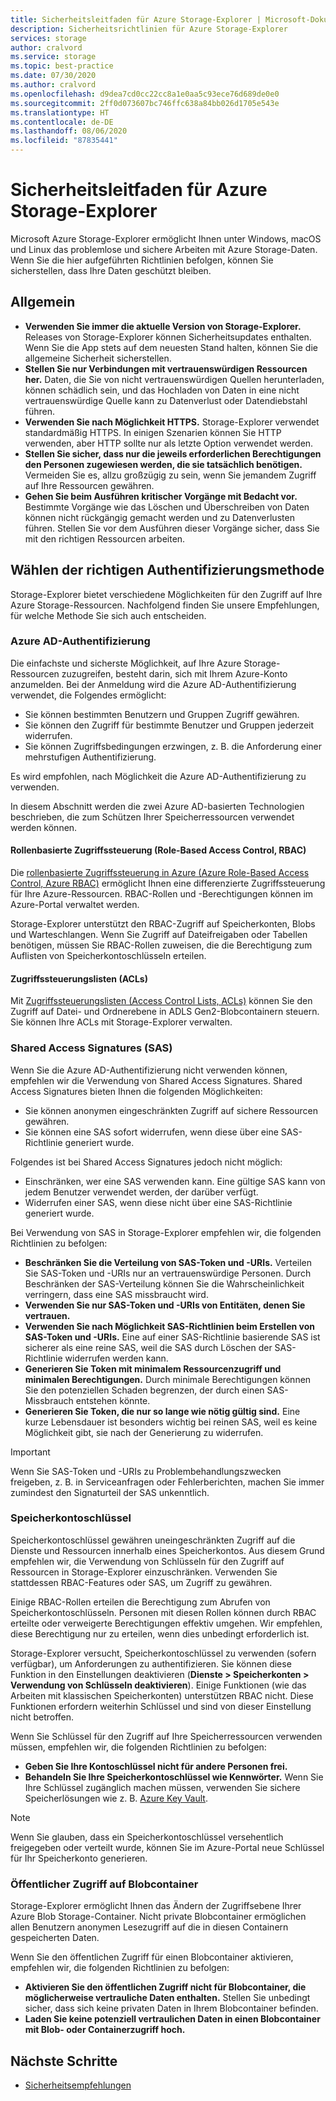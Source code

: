 ```yaml
---
title: Sicherheitsleitfaden für Azure Storage-Explorer | Microsoft-Dokumentation
description: Sicherheitsrichtlinien für Azure Storage-Explorer
services: storage
author: cralvord
ms.service: storage
ms.topic: best-practice
ms.date: 07/30/2020
ms.author: cralvord
ms.openlocfilehash: d9dea7cd0cc22cc8a1e0aa5c93ece76d689de0e0
ms.sourcegitcommit: 2ff0d073607bc746ffc638a84bb026d1705e543e
ms.translationtype: HT
ms.contentlocale: de-DE
ms.lasthandoff: 08/06/2020
ms.locfileid: "87835441"
---
```

# <a name="azure-storage-explorer-security-guide"></a>Sicherheitsleitfaden für Azure Storage-Explorer

Microsoft Azure Storage-Explorer ermöglicht Ihnen unter Windows, macOS und Linux das problemlose und sichere Arbeiten mit Azure Storage-Daten. Wenn Sie die hier aufgeführten Richtlinien befolgen, können Sie sicherstellen, dass Ihre Daten geschützt bleiben.

## <a name="general"></a>Allgemein

- **Verwenden Sie immer die aktuelle Version von Storage-Explorer.** Releases von Storage-Explorer können Sicherheitsupdates enthalten. Wenn Sie die App stets auf dem neuesten Stand halten, können Sie die allgemeine Sicherheit sicherstellen.
- **Stellen Sie nur Verbindungen mit vertrauenswürdigen Ressourcen her.** Daten, die Sie von nicht vertrauenswürdigen Quellen herunterladen, können schädlich sein, und das Hochladen von Daten in eine nicht vertrauenswürdige Quelle kann zu Datenverlust oder Datendiebstahl führen.
- **Verwenden Sie nach Möglichkeit HTTPS.** Storage-Explorer verwendet standardmäßig HTTPS. In einigen Szenarien können Sie HTTP verwenden, aber HTTP sollte nur als letzte Option verwendet werden.
- **Stellen Sie sicher, dass nur die jeweils erforderlichen Berechtigungen den Personen zugewiesen werden, die sie tatsächlich benötigen.** Vermeiden Sie es, allzu großzügig zu sein, wenn Sie jemandem Zugriff auf Ihre Ressourcen gewähren.
- **Gehen Sie beim Ausführen kritischer Vorgänge mit Bedacht vor.** Bestimmte Vorgänge wie das Löschen und Überschreiben von Daten können nicht rückgängig gemacht werden und zu Datenverlusten führen. Stellen Sie vor dem Ausführen dieser Vorgänge sicher, dass Sie mit den richtigen Ressourcen arbeiten.

## <a name="choosing-the-right-authentication-method"></a>Wählen der richtigen Authentifizierungsmethode

Storage-Explorer bietet verschiedene Möglichkeiten für den Zugriff auf Ihre Azure Storage-Ressourcen. Nachfolgend finden Sie unsere Empfehlungen, für welche Methode Sie sich auch entscheiden.

### <a name="azure-ad-authentication"></a>Azure AD-Authentifizierung

Die einfachste und sicherste Möglichkeit, auf Ihre Azure Storage-Ressourcen zuzugreifen, besteht darin, sich mit Ihrem Azure-Konto anzumelden. Bei der Anmeldung wird die Azure AD-Authentifizierung verwendet, die Folgendes ermöglicht:

- Sie können bestimmten Benutzern und Gruppen Zugriff gewähren.
- Sie können den Zugriff für bestimmte Benutzer und Gruppen jederzeit widerrufen.
- Sie können Zugriffsbedingungen erzwingen, z. B. die Anforderung einer mehrstufigen Authentifizierung.

Es wird empfohlen, nach Möglichkeit die Azure AD-Authentifizierung zu verwenden.

In diesem Abschnitt werden die zwei Azure AD-basierten Technologien beschrieben, die zum Schützen Ihrer Speicherressourcen verwendet werden können.

#### <a name="role-based-access-control-rbac"></a>Rollenbasierte Zugriffssteuerung (Role-Based Access Control, RBAC)

Die [rollenbasierte Zugriffssteuerung in Azure (Azure Role-Based Access Control, Azure RBAC)](https://docs.microsoft.com/azure/role-based-access-control/overview) ermöglicht Ihnen eine differenzierte Zugriffssteuerung für Ihre Azure-Ressourcen. RBAC-Rollen und -Berechtigungen können im Azure-Portal verwaltet werden.

Storage-Explorer unterstützt den RBAC-Zugriff auf Speicherkonten, Blobs und Warteschlangen. Wenn Sie Zugriff auf Dateifreigaben oder Tabellen benötigen, müssen Sie RBAC-Rollen zuweisen, die die Berechtigung zum Auflisten von Speicherkontoschlüsseln erteilen.

#### <a name="access-control-lists-acls"></a>Zugriffssteuerungslisten (ACLs)

Mit [Zugriffssteuerungslisten (Access Control Lists, ACLs)](https://docs.microsoft.com/azure/storage/blobs/data-lake-storage-access-control) können Sie den Zugriff auf Datei- und Ordnerebene in ADLS Gen2-Blobcontainern steuern. Sie können Ihre ACLs mit Storage-Explorer verwalten.

### <a name="shared-access-signatures-sas"></a>Shared Access Signatures (SAS)

Wenn Sie die Azure AD-Authentifizierung nicht verwenden können, empfehlen wir die Verwendung von Shared Access Signatures. Shared Access Signatures bieten Ihnen die folgenden Möglichkeiten:

- Sie können anonymen eingeschränkten Zugriff auf sichere Ressourcen gewähren.
- Sie können eine SAS sofort widerrufen, wenn diese über eine SAS-Richtlinie generiert wurde.

Folgendes ist bei Shared Access Signatures jedoch nicht möglich:

- Einschränken, wer eine SAS verwenden kann. Eine gültige SAS kann von jedem Benutzer verwendet werden, der darüber verfügt.
- Widerrufen einer SAS, wenn diese nicht über eine SAS-Richtlinie generiert wurde.

Bei Verwendung von SAS in Storage-Explorer empfehlen wir, die folgenden Richtlinien zu befolgen:

- **Beschränken Sie die Verteilung von SAS-Token und -URIs.** Verteilen Sie SAS-Token und -URIs nur an vertrauenswürdige Personen. Durch Beschränken der SAS-Verteilung können Sie die Wahrscheinlichkeit verringern, dass eine SAS missbraucht wird.
- **Verwenden Sie nur SAS-Token und -URIs von Entitäten, denen Sie vertrauen.**
- **Verwenden Sie nach Möglichkeit SAS-Richtlinien beim Erstellen von SAS-Token und -URIs.** Eine auf einer SAS-Richtlinie basierende SAS ist sicherer als eine reine SAS, weil die SAS durch Löschen der SAS-Richtlinie widerrufen werden kann.
- **Generieren Sie Token mit minimalem Ressourcenzugriff und minimalen Berechtigungen.** Durch minimale Berechtigungen können Sie den potenziellen Schaden begrenzen, der durch einen SAS-Missbrauch entstehen könnte.
- **Generieren Sie Token, die nur so lange wie nötig gültig sind.** Eine kurze Lebensdauer ist besonders wichtig bei reinen SAS, weil es keine Möglichkeit gibt, sie nach der Generierung zu widerrufen.

> [!IMPORTANT]
> Wenn Sie SAS-Token und -URIs zu Problembehandlungszwecken freigeben, z. B. in Serviceanfragen oder Fehlerberichten, machen Sie immer zumindest den Signaturteil der SAS unkenntlich.

### <a name="storage-account-keys"></a>Speicherkontoschlüssel

Speicherkontoschlüssel gewähren uneingeschränkten Zugriff auf die Dienste und Ressourcen innerhalb eines Speicherkontos. Aus diesem Grund empfehlen wir, die Verwendung von Schlüsseln für den Zugriff auf Ressourcen in Storage-Explorer einzuschränken. Verwenden Sie stattdessen RBAC-Features oder SAS, um Zugriff zu gewähren.

Einige RBAC-Rollen erteilen die Berechtigung zum Abrufen von Speicherkontoschlüsseln. Personen mit diesen Rollen können durch RBAC erteilte oder verweigerte Berechtigungen effektiv umgehen. Wir empfehlen, diese Berechtigung nur zu erteilen, wenn dies unbedingt erforderlich ist.

Storage-Explorer versucht, Speicherkontoschlüssel zu verwenden (sofern verfügbar), um Anforderungen zu authentifizieren. Sie können diese Funktion in den Einstellungen deaktivieren (**Dienste > Speicherkonten > Verwendung von Schlüsseln deaktivieren**). Einige Funktionen (wie das Arbeiten mit klassischen Speicherkonten) unterstützen RBAC nicht. Diese Funktionen erfordern weiterhin Schlüssel und sind von dieser Einstellung nicht betroffen.

Wenn Sie Schlüssel für den Zugriff auf Ihre Speicherressourcen verwenden müssen, empfehlen wir, die folgenden Richtlinien zu befolgen:

- **Geben Sie Ihre Kontoschlüssel nicht für andere Personen frei.**
- **Behandeln Sie Ihre Speicherkontoschlüssel wie Kennwörter.** Wenn Sie Ihre Schlüssel zugänglich machen müssen, verwenden Sie sichere Speicherlösungen wie z. B. [Azure Key Vault](https://azure.microsoft.com/services/key-vault/).

> [!NOTE]
> Wenn Sie glauben, dass ein Speicherkontoschlüssel versehentlich freigegeben oder verteilt wurde, können Sie im Azure-Portal neue Schlüssel für Ihr Speicherkonto generieren.

### <a name="public-access-to-blob-containers"></a>Öffentlicher Zugriff auf Blobcontainer

Storage-Explorer ermöglicht Ihnen das Ändern der Zugriffsebene Ihrer Azure Blob Storage-Container. Nicht private Blobcontainer ermöglichen allen Benutzern anonymen Lesezugriff auf die in diesen Containern gespeicherten Daten.

Wenn Sie den öffentlichen Zugriff für einen Blobcontainer aktivieren, empfehlen wir, die folgenden Richtlinien zu befolgen:

- **Aktivieren Sie den öffentlichen Zugriff nicht für Blobcontainer, die möglicherweise vertrauliche Daten enthalten.** Stellen Sie unbedingt sicher, dass sich keine privaten Daten in Ihrem Blobcontainer befinden.
- **Laden Sie keine potenziell vertraulichen Daten in einen Blobcontainer mit Blob- oder Containerzugriff hoch.** 

## <a name="next-steps"></a>Nächste Schritte

- [Sicherheitsempfehlungen](https://docs.microsoft.com/azure/storage/blobs/security-recommendations)
